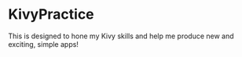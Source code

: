 # KivyPractice
This is designed to hone my Kivy skills and help me produce new and exciting, simple apps!  
